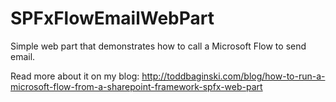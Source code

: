 # SPFxFlowEmailWebPart
Simple web part that demonstrates how to call a Microsoft Flow to send email.

Read more about it on my blog: http://toddbaginski.com/blog/how-to-run-a-microsoft-flow-from-a-sharepoint-framework-spfx-web-part

